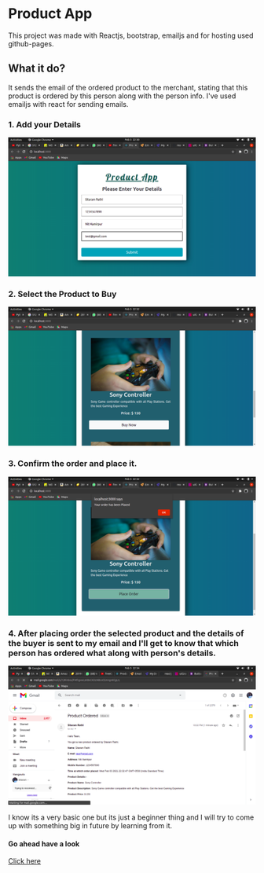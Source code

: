 # Product App

This project was made with Reactjs, bootstrap, emailjs and for hosting used github-pages.

## What it do?
It sends the email of the ordered product to the merchant, stating that this product is ordered by this person along with the person info. I've used emailjs with react for sending emails.
### 1. Add your Details
![alt first image](https://github.com/srrathi/product/blob/master/images/1.png)
### 2. Select the Product to Buy
![alt first image](https://github.com/srrathi/product/blob/master/images/2.png)
### 3. Confirm the order and place it.
![alt first image](https://github.com/srrathi/product/blob/master/images/3.png)
### 4. After placing order the selected product and the details of the buyer is sent to my email and I'll get to know that which person has ordered what along with person's details.
![alt first image](https://github.com/srrathi/product/blob/master/images/4.png)

I know its a very basic one but its just a beginner thing and I will try to come up with something big in future by learning from it.

#### Go ahead have a look
[Click here](https://srrathi.github.io/product/)
